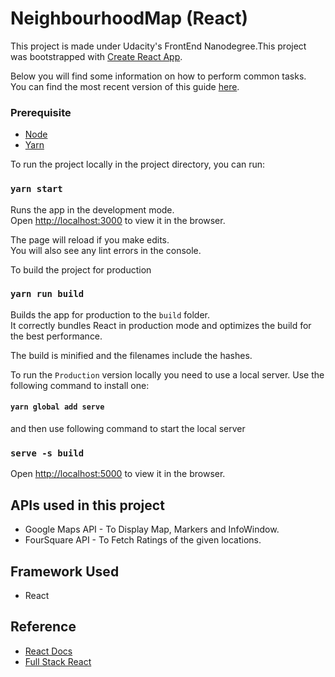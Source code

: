 # NeighbourhoodMap (React)
This project is made under Udacity's FrontEnd Nanodegree.This project was bootstrapped with [Create React App](https://github.com/facebookincubator/create-react-app).

Below you will find some information on how to perform common tasks.<br>
You can find the most recent version of this guide [here](https://github.com/facebookincubator/create-react-app/blob/master/packages/react-scripts/template/README.md).


### Prerequisite
* [Node](https://nodejs.org/en/download/)
* [Yarn](https://yarnpkg.com/lang/en/docs/install/)

To run the project locally in the project directory, you can run:

### `yarn start`

Runs the app in the development mode.<br>
Open [http://localhost:3000](http://localhost:3000) to view it in the browser.

The page will reload if you make edits.<br>
You will also see any lint errors in the console.


To build the project for production
### `yarn run build`

Builds the app for production to the `build` folder.<br>
It correctly bundles React in production mode and optimizes the build for the best performance.

The build is minified and the filenames include the hashes.<br>

To run the `Production` version locally you need to use a local server.
Use the following command to install one:

#### `yarn global add serve`
and then use following command to start the local server

### `serve -s build`
Open [http://localhost:5000](http://localhost:5000) to view it in the browser.


## APIs used in this project
* Google Maps API - To Display Map, Markers and InfoWindow.
* FourSquare API - To Fetch Ratings of the given locations.

## Framework Used
* React


## Reference
* [React Docs](https://reactjs.org/docs/hello-world.html)
* [Full Stack React](https://www.fullstackreact.com/articles/how-to-write-a-google-maps-react-component/)
